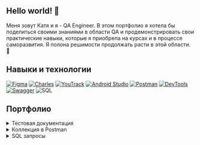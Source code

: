 ## Hello world! 👋
Меня зовут Катя и я - QA Engineer. В этом портфолио я хотела бы поделиться своими знаниями в области QA и продемонстрировать свои практические навыки, которые я приобрела на курсах и в процессе саморазвития. Я полона решимости продолжать расти в этой области. :muscle:
## Навыки и технологии
[![Figma](https://img.shields.io/badge/Figma-000000?style=for-the-badge&logo=figma&logoColor=5551FF)](https://www.figma.com/)
[![Charles](https://img.shields.io/badge/Charles-000000?style=for-the-badge&logo=charles&logoColor=bbddee)](https://www.charlesproxy.com/)
[![YouTrack](https://img.shields.io/badge/YouTrack-000000?style=for-the-badge&logo=youtrack&logoColor=bbddee)](https://www.jetbrains.com/ru-ru/youtrack/)
[![Android Studio](https://img.shields.io/badge/Android_Studio-000000?style=for-the-badge&logo=AndroidStudio&logoColor=34a853)](https://developer.android.com/studio)
[![Postman](https://img.shields.io/badge/Postman-000000?style=for-the-badge&logo=Postman&logoColor=e05320)](https://www.postman.com/)
[![DevTools](https://img.shields.io/badge/DevTools-000000?style=for-the-badge&logo=googlechrome&logoColor=1E90FF)](https://developer.chrome.com/docs/devtools?hl=ru)
[![Swagger](https://img.shields.io/badge/Swagger-000000?style=for-the-badge&logo=Swagger&logoColor=89bf04)](https://swagger.io/)
![SQL](https://img.shields.io/badge/SQL-000000?style=for-the-badge&logo=SQL&logoColor=89bf04)
## Портфолио

<details>
<summary>Тестовая документация</summary>

[Чек листы](https://docs.google.com/spreadsheets/d/1byNhcX4AYMVIRBZcDAifHdzkH_T6Z-vUrkMtKs5reNw/edit?usp=sharing) <br>
[Тест кейсы](https://docs.google.com/spreadsheets/d/1aHv3_DnOwp67YQy2P5e-N1auUEzonfHknXf3NJiFAOo/edit?usp=sharing) <br>
[Баг-репорты](Projects/bugs/README.md) <br>
[Mind Maps](Projects/MindMaps/README.md) <br>
</details>
<details>
<summary>Коллекция в Postman</summary>

[Коллекция в Postman](Projects/Postman/README.md)
</details>
<details>
<summary>SQL запросы</summary>

  [SQL запросы](Projects/sql/README.md)<br>
  [Проект:задания](Projects/sql-project/README.md)
</details>

